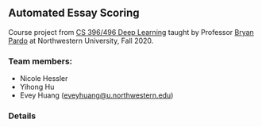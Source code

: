 ## Automated Essay Scoring
Course project from [CS 396/496 Deep Learning](https://interactiveaudiolab.github.io/teaching/deeplearning.html#top) taught by Professor [Bryan Pardo](https://users.cs.northwestern.edu/~pardo/) at Northwestern University, Fall 2020.


### Team members:

- Nicole Hessler
- Yihong Hu
- Evey Huang (eveyhuang@u.northwestern.edu)


### Details
